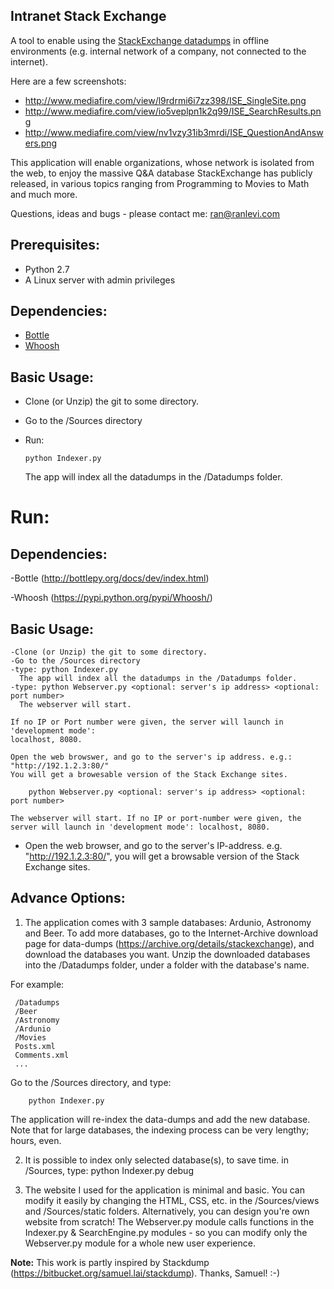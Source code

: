 
Intranet Stack Exchange
-----------------------
A tool to enable using the [StackExchange datadumps](https://archive.org/details/stackexchange)
in offline environments (e.g. internal network of a company, not connected to the
internet).

Here are a few screenshots:

 * <http://www.mediafire.com/view/l9rdrmi6i7zz398/ISE_SingleSite.png>
 * <http://www.mediafire.com/view/io5veplpn1k2q99/ISE_SearchResults.png>
 * <http://www.mediafire.com/view/nv1vzy31ib3mrdi/ISE_QuestionAndAnswers.png>

This application will enable organizations, whose network is isolated from the web, to enjoy
the massive Q&A database StackExchange has publicly released, in various topics ranging from
Programming to Movies to Math and much more.

Questions, ideas and bugs - please contact me: ran@ranlevi.com

## Prerequisites:
* Python 2.7
* A Linux server with admin privileges


## Dependencies:

* [Bottle](http://bottlepy.org/docs/dev/index.html)
* [Whoosh](https://pypi.python.org/pypi/Whoosh)


## Basic Usage:

  * Clone (or Unzip) the git to some directory.
  * Go to the /Sources directory
  * Run:

        python Indexer.py
    
    The app will index all the datadumps in the /Datadumps folder.

  Run:
=======
  Dependencies:
  -------------
  
  -Bottle (http://bottlepy.org/docs/dev/index.html)
  
  -Whoosh (https://pypi.python.org/pypi/Whoosh/)

  Basic Usage:
  -----------
    -Clone (or Unzip) the git to some directory.
    -Go to the /Sources directory
    -type: python Indexer.py
      The app will index all the datadumps in the /Datadumps folder.
    -type: python Webserver.py <optional: server's ip address> <optional: port number>
      The webserver will start.

    If no IP or Port number were given, the server will launch in 'development mode':
    localhost, 8080.

    Open the web browswer, and go to the server's ip address. e.g.:
    "http://192.1.2.3:80/"
    You will get a browesable version of the Stack Exchange sites. 
    
        python Webserver.py <optional: server's ip address> <optional: port number>

    The webserver will start. If no IP or port-number were given, the server will launch in 'development mode': localhost, 8080.
  
  * Open the web browser, and go to the server's IP-address. e.g. "http://192.1.2.3:80/", 
  you will get a browsable version of the Stack Exchange sites.

##  Advance Options:

  1. The application comes with 3 sample databases: Ardunio, Astronomy and Beer. To add
     more databases, go to the Internet-Archive download page for data-dumps
     (https://archive.org/details/stackexchange), and download the databases you want.
     Unzip the downloaded databases into the /Datadumps folder, under a folder with the database's name.

   For example:
  
     /Datadumps
     /Beer
     /Astronomy
     /Ardunio
     /Movies
     Posts.xml
     Comments.xml
     ...
     

  Go to the /Sources directory, and type:
        
        python Indexer.py
  
  The application will re-index the data-dumps and add the new database. 
  Note that for large databases, the indexing process can be very lengthy; hours, even.

  2. It is possible to index only selected database(s), to save time. in /Sources, type: python Indexer.py debug

  3. The website I used for the application is minimal and basic. You can modify it easily by
     changing the HTML, CSS, etc. in the /Sources/views and /Sources/static folders.
     Alternatively, you can design you're own website from scratch! The Webserver.py module calls functions
     in the Indexer.py & SearchEngine.py modules - so you can modify only the Webserver.py module for a whole
     new user experience.

**Note:**
This work is partly inspired by Stackdump (https://bitbucket.org/samuel.lai/stackdump). Thanks, Samuel! :-)
